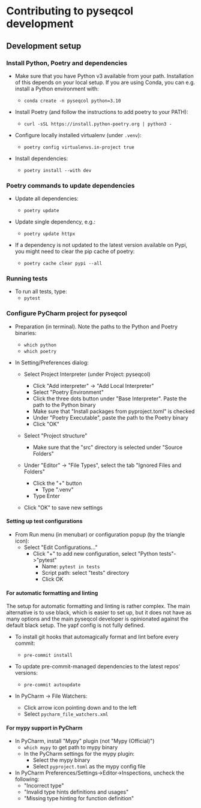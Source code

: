 # Contributing to pyseqcol development

## Development setup

### Install Python, Poetry and dependencies

- Make sure that you have Python v3 available from your path. Installation
  of this depends on your local setup. If you are using Conda, you can e.g. install
  a Python environment with:

  - `conda create -n pyseqcol python=3.10`

- Install Poetry (and follow the instructions to add poetry to your PATH):
  - `curl -sSL https://install.python-poetry.org | python3 -`

- Configure locally installed virtualenv (under `.venv`):
  - `poetry config virtualenvs.in-project true`

- Install dependencies:
  - `poetry install --with dev`


### Poetry commands to update dependencies

- Update all dependencies:
  - `poetry update`

- Update single dependency, e.g.:
  - `poetry update httpx`

- If a dependency is not updated to the latest version available on Pypi, you might need to clear
  the pip cache of poetry:
  - `poetry cache clear pypi --all`


### Running tests

- To run all tests, type:
  - `pytest`

### Configure PyCharm project for pyseqcol

- Preparation (in terminal). Note the paths to the Python and Poetry binaries:
  - `which python`
  - `which poetry`

- In Setting/Preferences dialog:
  - Select Project Interpreter (under Project: pyseqcol)
    - Click "Add interpreter" -> "Add Local Interpreter"
    - Select "Poetry Environment"
    - Click the three dots button under "Base Interpreter". Paste the path to the Python binary
    - Make sure that "Install packages from pyproject.toml" is checked
    - Under "Poetry Executable", paste the path to the Poetry binary
    - Click "OK"
  
  - Select "Project structure"
    - Make sure that the "src" directory is selected under "Source Folders"

  - Under "Editor" -> "File Types", select the tab "Ignored Files and Folders"
    - Click the "+" button
      - Type ".venv"
    - Type Enter

  - Click "OK" to save new settings

#### Setting up test configurations

  - From Run menu (in menubar) or configuration popup (by the triangle icon):
    - Select "Edit Configurations..."
      - Click "+" to add new configuration, select "Python tests"->"pytest"
        - Name: `pytest in tests`
        - Script path: select "tests" directory
        - Click OK

#### For automatic formatting and linting

The setup for automatic formatting and linting is rather complex. The main alternative is to use 
black, which is easier to set up, but it does not have as many options and the main pyseqcol developer
is opinionated against the default black setup. The yapf config is not fully defined. 

- To install git hooks that automagically format and lint before every commit:
  - `pre-commit install`

- To update pre-commit-managed dependencies to the latest repos' versions:
  - `pre-commit autoupdate`

- In PyCharm -> File Watchers:
  - Click arrow icon pointing down and to the left
  - Select `pycharm_file_watchers.xml`

#### For mypy support in PyCharm

- In PyCharm, install "Mypy" plugin (not "Mypy (Official)")
  - `which mypy` to get path to mypy binary
  - In the PyCharm settings for the mypy plugin:
    - Select the mypy binary 
    - Select `pyproject.toml` as the mypy config file
- In PyCharm Preferences/Settings->Editor->Inspections, uncheck the following:
  - "Incorrect type"
  - "Invalid type hints definitions and usages"
  - "Missing type hinting for function definition"
